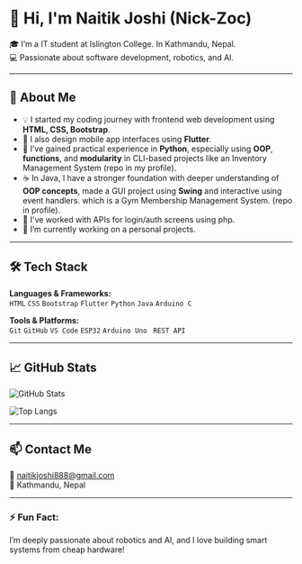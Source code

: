 # 👋 Hi, I'm Naitik Joshi (Nick-Zoc)

🎓 I’m a IT student at Islington College. In Kathmandu, Nepal.  
💻 Passionate about software development, robotics, and AI.

---

## 🚀 About Me

- 💡 I started my coding journey with frontend web development using **HTML, CSS, Bootstrap**.
- 📱 I also design mobile app interfaces using **Flutter**.
- 🐍 I’ve gained practical experience in **Python**, especially using **OOP**, **functions**, and **modularity** in CLI-based projects like an Inventory Management System (repo in my profile).
- ☕ In Java, I have a stronger foundation with deeper understanding of **OOP concepts**, made a GUI project using **Swing** and interactive using event handlers. which is a Gym Membership Management System. (repo in profile).
- 🔐 I've worked with APIs for login/auth screens using php.
- 🤖 I’m currently working on a personal projects.

---

## 🛠️ Tech Stack

**Languages & Frameworks:**  
`HTML` `CSS` `Bootstrap` `Flutter` `Python` `Java` `Arduino C`

**Tools & Platforms:**  
`Git` `GitHub` `VS Code` `ESP32` `Arduino Uno ` `REST API`

---

## 📈 GitHub Stats

![GitHub Stats](https://github-readme-stats.vercel.app/api?username=Nick-Zoc&show_icons=true&theme=dark&count_private=true)

![Top Langs](https://github-readme-stats.vercel.app/api/top-langs/?username=Nick-Zoc&layout=compact&theme=dark)

---

## 📫 Contact Me

📧 naitikjoshi888@gmail.com  
📍 Kathmandu, Nepal

---

### ⚡ Fun Fact:
I’m deeply passionate about robotics and AI, and I love building smart systems from cheap hardware!
